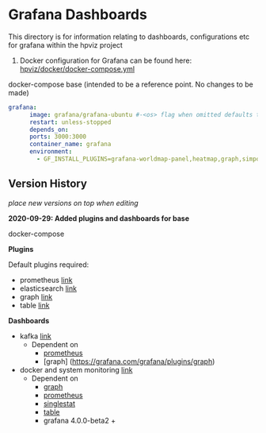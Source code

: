 # Grafana Dashboards

This directory is for information relating to dashboards, configurations etc for grafana within the hpviz project



1. Docker configuration for Grafana can be found here: [hpviz/docker/docker-compose.yml](https://github.com/lukeburciu/hpviz/tree/master/docker)

docker-compose base (intended to be a reference point. No changes to be made)

```yml
grafana:
      image: grafana/grafana-ubuntu #-<os> flag when omitted defaults to alpine
      restart: unless-stopped
      depends_on:
      ports: 3000:3000
      container_name: grafana
      environment:
        - GF_INSTALL_PLUGINS=grafana-worldmap-panel,heatmap,graph,simpod-json-datasource #Most grafana plugins are default
```

## Version History
*place new versions on top when editing*

**2020-09-29: Added plugins and dashboards for base**

docker-compose


**Plugins**

Default plugins required:
- prometheus [link](https://grafana.com/grafana/plugins/prometheus)
- elasticsearch [link](https://grafana.com/grafana/plugins/elasticsearch/)
- graph [link](https://grafana.com/grafana/plugins/graph)
- table [link](https://grafana.com/grafana/plugins/table)


**Dashboards**

- kafka [link](https://grafana.com/grafana/dashboards/721)
    - Dependent on
        - [prometheus](https://grafana.com/grafana/plugins/prometheus)
        - [graph] (https://grafana.com/grafana/plugins/graph)
- docker and system monitoring [link](https://grafana.com/grafana/dashboards/893)
    - Dependent on
        - [graph](https://grafana.com/grafana/plugins/graph)
        - [prometheus](https://grafana.com/grafana/plugins/prometheus)
        - [singlestat](https://grafana.com/grafana/plugins/singlestat)
        - [table](https://grafana.com/grafana/plugins/table)
        - grafana 4.0.0-beta2 +
